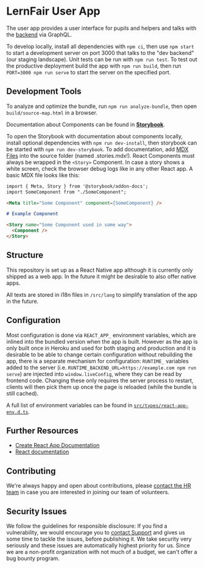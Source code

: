 # LernFair User App

The user app provides a user interface for pupils and helpers and talks with the [backend](https://github.com/corona-school/backend) via GraphQL.

To develop locally, install all dependencies with `npm ci`, then use `npm start` to start a development server on port 3000 that talks to the "dev backend" (our staging landscape). Unit tests can be run with `npm run test`. To test out the productive deployment build the app with `npm run build`, then run `PORT=3000 npm run serve` to start the server on the specified port.

## Development Tools

To analyze and optimize the bundle, run `npm run analyze-bundle`, then open `build/source-map.html` in a browser. 

Documentation about Components can be found in **[Storybook](https://corona-school.github.io/user-app/)**.

To open the Storybook with documentation about components locally, install optional dependencies with `npm run dev-install`, 
 then storybook can be started with `npm run dev-storybook`. To add documentation, add [MDX Files](https://storybook.js.org/docs/react/api/mdx) into the source folder (named .stories.mdx!). React Components must always be wrapped in the `<Story>` Component. In case a story shows a white screen, check the browser debug logs like in any other React app.
A basic MDX file looks like this:

```md
import { Meta, Story } from '@storybook/addon-docs';
import SomeComponent from "./SomeComponent";

<Meta title="Some Component" component={SomeComponent} />

# Example Component

<Story name="Some Component used in some way">
  <Component />
</Story>
```

## Structure

This repository is set up as a React Native app although it is currently only shipped as a web app. 
In the future it might be desirable to also offer native apps.

All texts are stored in i18n files in `/src/lang` to simplify translation of the app in the future.


## Configuration

Most configuration is done via `REACT_APP_` environment variables, which are inlined into the bundled version when the app is built. However as the app is only built once in Heroku and used for both staging and production and it is desirable to be able to change certain configuration without rebuilding the app, there is a separate mechanism for configuration: `RUNTIME_` variables added to the server (i.e. `RUNTIME_BACKEND_URL=https://example.com npm run serve`) are injected into `window.liveConfig`, where they can be read by frontend code. Changing these only requires the server process to restart, clients will then pick them up once the page is reloaded (while the bundle is still cached).

A full list of environment variables can be found in [`src/types/react-app-env.d.ts`](src/types/react-app-env.d.ts). 


## Further Resources

- [Create React App Documentation](https://github.com/facebook/create-react-app)
- [React documentation](https://reactjs.org/)

## Contributing

We're always happy and open about contributions, please [contact the HR team](mailto:team@lern-fair.de) in case you are interested in joining our team of volunteers.

## Security Issues

We follow the guidelines for responsible disclosure: If you find a vulnerability, we would encourage you to [contact Support](mailto:support@lern-fair.de) and gives us some time to tackle the issues, before publishing it. We take security very seriously and these issues are automatically highest priority for us. Since we are a non-profit organization with not much of a budget, we can't offer a bug bounty program. 